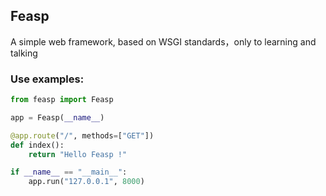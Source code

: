 ## Feasp

A simple web framework, based on WSGI standards，only to learning and talking


### Use examples: 
```python
from feasp import Feasp

app = Feasp(__name__)

@app.route("/", methods=["GET"])
def index():
    return "Hello Feasp !"

if __name__ == "__main__":
    app.run("127.0.0.1", 8000)
```
